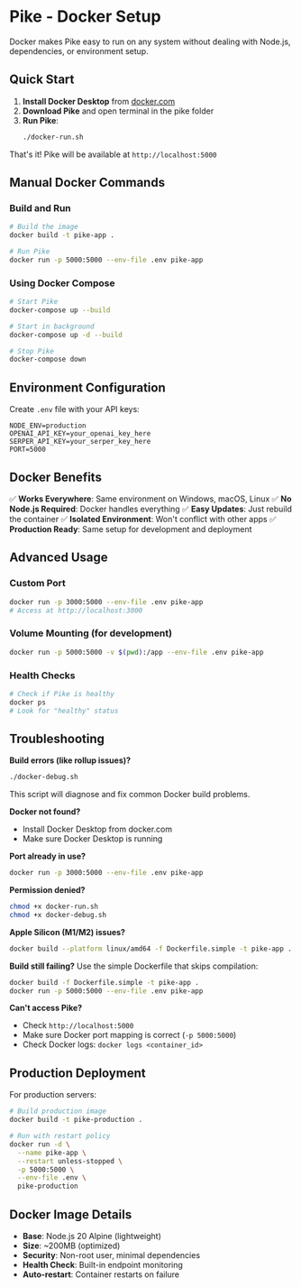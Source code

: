 # Pike - Docker Setup

Docker makes Pike easy to run on any system without dealing with Node.js, dependencies, or environment setup.

## Quick Start

1. **Install Docker Desktop** from [docker.com](https://docker.com)
2. **Download Pike** and open terminal in the pike folder
3. **Run Pike**:
   ```bash
   ./docker-run.sh
   ```

That's it! Pike will be available at `http://localhost:5000`

## Manual Docker Commands

### Build and Run
```bash
# Build the image
docker build -t pike-app .

# Run Pike
docker run -p 5000:5000 --env-file .env pike-app
```

### Using Docker Compose
```bash
# Start Pike
docker-compose up --build

# Start in background
docker-compose up -d --build

# Stop Pike
docker-compose down
```

## Environment Configuration

Create `.env` file with your API keys:
```env
NODE_ENV=production
OPENAI_API_KEY=your_openai_key_here
SERPER_API_KEY=your_serper_key_here
PORT=5000
```

## Docker Benefits

✅ **Works Everywhere**: Same environment on Windows, macOS, Linux
✅ **No Node.js Required**: Docker handles everything
✅ **Easy Updates**: Just rebuild the container
✅ **Isolated Environment**: Won't conflict with other apps
✅ **Production Ready**: Same setup for development and deployment

## Advanced Usage

### Custom Port
```bash
docker run -p 3000:5000 --env-file .env pike-app
# Access at http://localhost:3000
```

### Volume Mounting (for development)
```bash
docker run -p 5000:5000 -v $(pwd):/app --env-file .env pike-app
```

### Health Checks
```bash
# Check if Pike is healthy
docker ps
# Look for "healthy" status
```

## Troubleshooting

**Build errors (like rollup issues)?**
```bash
./docker-debug.sh
```
This script will diagnose and fix common Docker build problems.

**Docker not found?**
- Install Docker Desktop from docker.com
- Make sure Docker Desktop is running

**Port already in use?**
```bash
docker run -p 3000:5000 --env-file .env pike-app
```

**Permission denied?**
```bash
chmod +x docker-run.sh
chmod +x docker-debug.sh
```

**Apple Silicon (M1/M2) issues?**
```bash
docker build --platform linux/amd64 -f Dockerfile.simple -t pike-app .
```

**Build still failing?**
Use the simple Dockerfile that skips compilation:
```bash
docker build -f Dockerfile.simple -t pike-app .
docker run -p 5000:5000 --env-file .env pike-app
```

**Can't access Pike?**
- Check `http://localhost:5000`
- Make sure Docker port mapping is correct (`-p 5000:5000`)
- Check Docker logs: `docker logs <container_id>`

## Production Deployment

For production servers:
```bash
# Build production image
docker build -t pike-production .

# Run with restart policy
docker run -d \
  --name pike-app \
  --restart unless-stopped \
  -p 5000:5000 \
  --env-file .env \
  pike-production
```

## Docker Image Details

- **Base**: Node.js 20 Alpine (lightweight)
- **Size**: ~200MB (optimized)
- **Security**: Non-root user, minimal dependencies
- **Health Check**: Built-in endpoint monitoring
- **Auto-restart**: Container restarts on failure